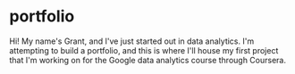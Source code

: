 # portfolio

Hi! My name's Grant, and I've just started out in data analytics. I'm attempting to build a portfolio, and this is where I'll house my first project that I'm working on for the Google data analytics course through Coursera.
